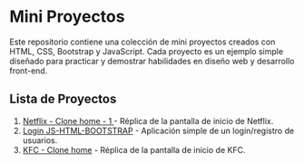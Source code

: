 # Mini Proyectos

Este repositorio contiene una colección de mini proyectos creados con HTML, CSS, Bootstrap y JavaScript. Cada proyecto es un ejemplo simple diseñado para practicar y demostrar habilidades en diseño web y desarrollo front-end.

## Lista de Proyectos

1. [Netflix - Clone home - 1 ](./Netflix%20-%20clone%20home%20-%201/) - Réplica de la pantalla de inicio de Netflix.
2. [Login JS-HTML-BOOTSTRAP](./Login%20JS-HTML-BOOTSTRAP/) - Aplicación simple de un login/registro de usuarios.
3. [KFC - Clone home](./KFC%20-%20clone%20home/) - Réplica de la pantalla de inicio de KFC.
